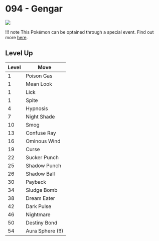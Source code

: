 # 094 - Gengar
![][094]

!!! note
    This Pokémon can be optained through a special event. Find out more [here](../../../special_events/#gengar).

## Level Up

Level | Move
---   | ---
  1   | Poison Gas
  1   | Mean Look
  1   | Lick
  1   | Spite
  4   | Hypnosis
  7   | Night Shade
 10   | Smog
 13   | Confuse Ray
 16   | Ominous Wind
 19   | Curse
 22   | Sucker Punch
 25   | Shadow Punch
 26   | Shadow Ball
 30   | Payback
 34   | Sludge Bomb
 38   | Dream Eater
 42   | Dark Pulse
 46   | Nightmare
 50   | Destiny Bond
 54   | Aura Sphere (!!)



[094]: ../img/pokemon/094.png
